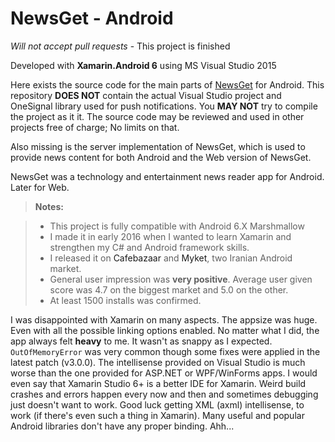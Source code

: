 NewsGet - Android
===================
*Will not accept pull requests* - This project is finished

Developed with **Xamarin.Android 6** using MS Visual Studio 2015

Here exists the source code for the main parts of <a href="http://newsget.in">NewsGet</a> for Android. This repository **DOES NOT** contain the actual Visual Studio project and OneSignal library used for push notifications. You **MAY NOT** try to compile the project as it it. The source code may be reviewed and used in other projects free of charge; No limits on that.

Also missing is the server implementation of NewsGet, which is used to provide news content for both Android and the Web version of NewsGet.

NewsGet was a technology and entertainment news reader app for Android. Later for Web.


> **Notes:**

> - This project is fully compatible with Android 6.X Marshmallow
> - I made it in early 2016 when I wanted to learn Xamarin and strengthen my C# and Android framework skills.
> - I released it on <a>Cafebazaar</a> and <a>Myket</a>, two Iranian Android market.
> - General user impression was **very positive**. Average user given score was 4.7 on the biggest market and 5.0 on the other.
> - At least 1500 installs was confirmed.

I was disappointed with Xamarin on many aspects. The appsize was huge. Even with all the possible linking options enabled. No matter what I did, the app always felt **heavy** to me. It wasn't as snappy as I expected. `OutOfMemoryError` was very common though some fixes were applied in the latest patch (v3.0.0). The intellisense provided on Visual Studio is much worse than the one provided for ASP.NET or WPF/WinForms apps. I would even say that Xamarin Studio 6+ is a better IDE for Xamarin. Weird build crashes and errors happen every now and then and sometimes debugging just doesn't want to work. Good luck getting XML (axml) intellisense, to work (if there's even such a thing in Xamarin). Many useful and popular Android libraries don't have any proper binding. Ahh...
